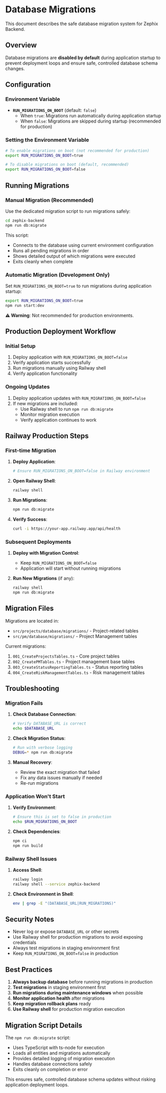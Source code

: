# Database Migrations

This document describes the safe database migration system for Zephix Backend.

## Overview

Database migrations are **disabled by default** during application startup to prevent deployment loops and ensure safe, controlled database schema changes.

## Configuration

### Environment Variable

- **`RUN_MIGRATIONS_ON_BOOT`** (default: `false`)
  - When `true`: Migrations run automatically during application startup
  - When `false`: Migrations are skipped during startup (recommended for production)

### Setting the Environment Variable

```bash
# To enable migrations on boot (not recommended for production)
export RUN_MIGRATIONS_ON_BOOT=true

# To disable migrations on boot (default, recommended)
export RUN_MIGRATIONS_ON_BOOT=false
```

## Running Migrations

### Manual Migration (Recommended)

Use the dedicated migration script to run migrations safely:

```bash
cd zephix-backend
npm run db:migrate
```

This script:
- Connects to the database using current environment configuration
- Runs all pending migrations in order
- Shows detailed output of which migrations were executed
- Exits cleanly when complete

### Automatic Migration (Development Only)

Set `RUN_MIGRATIONS_ON_BOOT=true` to run migrations during application startup:

```bash
export RUN_MIGRATIONS_ON_BOOT=true
npm run start:dev
```

**⚠️ Warning**: Not recommended for production environments.

## Production Deployment Workflow

### Initial Setup

1. Deploy application with `RUN_MIGRATIONS_ON_BOOT=false`
2. Verify application starts successfully
3. Run migrations manually using Railway shell
4. Verify application functionality

### Ongoing Updates

1. Deploy application updates with `RUN_MIGRATIONS_ON_BOOT=false`
2. If new migrations are included:
   - Use Railway shell to run `npm run db:migrate`
   - Monitor migration execution
   - Verify application continues to work

## Railway Production Steps

### First-time Migration

1. **Deploy Application**:
   ```bash
   # Ensure RUN_MIGRATIONS_ON_BOOT=false in Railway environment
   ```

2. **Open Railway Shell**:
   ```bash
   railway shell
   ```

3. **Run Migrations**:
   ```bash
   npm run db:migrate
   ```

4. **Verify Success**:
   ```bash
   curl -i https://your-app.railway.app/api/health
   ```

### Subsequent Deployments

1. **Deploy with Migration Control**:
   - Keep `RUN_MIGRATIONS_ON_BOOT=false`
   - Application will start without running migrations

2. **Run New Migrations** (if any):
   ```bash
   railway shell
   npm run db:migrate
   ```

## Migration Files

Migrations are located in:
- `src/projects/database/migrations/` - Project-related tables
- `src/pm/database/migrations/` - Project Management tables

Current migrations:
1. `001_CreateProjectsTables.ts` - Core project tables
2. `002_CreatePMTables.ts` - Project management base tables  
3. `003_CreateStatusReportingTables.ts` - Status reporting tables
4. `004_CreateRiskManagementTables.ts` - Risk management tables

## Troubleshooting

### Migration Fails

1. **Check Database Connection**:
   ```bash
   # Verify DATABASE_URL is correct
   echo $DATABASE_URL
   ```

2. **Check Migration Status**:
   ```bash
   # Run with verbose logging
   DEBUG=* npm run db:migrate
   ```

3. **Manual Recovery**:
   - Review the exact migration that failed
   - Fix any data issues manually if needed
   - Re-run migrations

### Application Won't Start

1. **Verify Environment**:
   ```bash
   # Ensure this is set to false in production
   echo $RUN_MIGRATIONS_ON_BOOT
   ```

2. **Check Dependencies**:
   ```bash
   npm ci
   npm run build
   ```

### Railway Shell Issues

1. **Access Shell**:
   ```bash
   railway login
   railway shell --service zephix-backend
   ```

2. **Check Environment in Shell**:
   ```bash
   env | grep -E "(DATABASE_URL|RUN_MIGRATIONS)"
   ```

## Security Notes

- Never log or expose `DATABASE_URL` or other secrets
- Use Railway shell for production migrations to avoid exposing credentials
- Always test migrations in staging environment first
- Keep `RUN_MIGRATIONS_ON_BOOT=false` in production

## Best Practices

1. **Always backup database** before running migrations in production
2. **Test migrations** in staging environment first
3. **Run migrations during maintenance windows** when possible
4. **Monitor application health** after migrations
5. **Keep migration rollback plans** ready
6. **Use Railway shell** for production migration execution

## Migration Script Details

The `npm run db:migrate` script:
- Uses TypeScript with ts-node for execution
- Loads all entities and migrations automatically
- Provides detailed logging of migration execution
- Handles database connections safely
- Exits cleanly on completion or error

This ensures safe, controlled database schema updates without risking application deployment loops.
